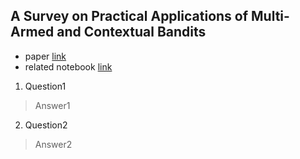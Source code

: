 ## A Survey on Practical Applications of Multi-Armed and Contextual Bandits
* paper [link](https://arxiv.org/abs/1904.10040)
* related notebook [link](https://github.com/anyscale/academy/blob/master/ray-rllib/multi-armed-bandits/01-Introduction-to-Multi-Armed-Bandits.ipynb)

1. Question1
> Answer1

2. Question2
> Answer2